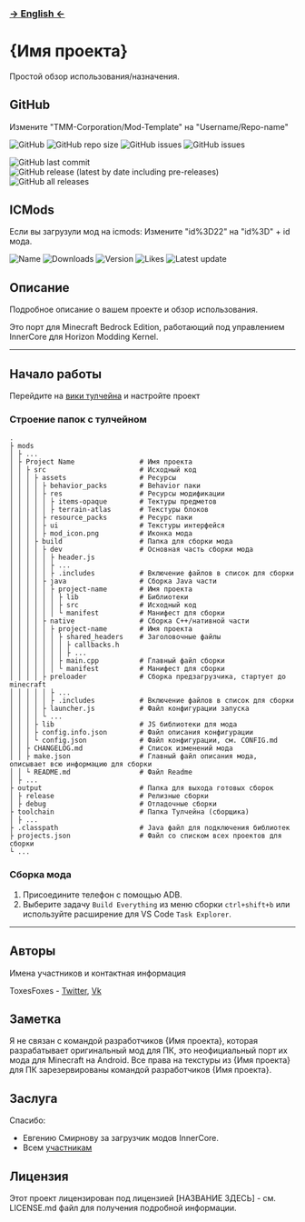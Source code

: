 ### **[ -> English <- ](README.md)**

# {Имя проекта}

Простой обзор использования/назначения.

## GitHub

Измените "TMM-Corporation/Mod-Template" на "Username/Repo-name"

![GitHub](https://img.shields.io/github/license/TMM-Corporation/Mod-Template?label=License&style=flat-square)
![GitHub repo size](https://img.shields.io/github/repo-size/TMM-Corporation/Mod-Template?label=Repo%20Size&style=flat-square)
![GitHub issues](https://img.shields.io/github/issues-raw/TMM-Corporation/Mod-Template?label=Opened%20issues&style=flat-square)
![GitHub issues](https://img.shields.io/github/issues-closed-raw/TMM-Corporation/Mod-Template?label=Closed%20issues&style=flat-square)

![GitHub last commit](https://img.shields.io/github/last-commit/TMM-Corporation/Mod-Template?label=Latest%20changes&style=flat-square)
![GitHub release (latest by date including pre-releases)](https://img.shields.io/github/v/release/TMM-Corporation/Mod-Template?include_prereleases&label=Latest%20Release&style=flat-square)
![GitHub all releases](https://img.shields.io/github/downloads/TMM-Corporation/Mod-Template/total?label=Downloads&style=flat-square)

## ICMods

Если вы загрузули мод на icmods:
Измените "id%3D22" на "id%3D" + id мода. 

![Name](https://img.shields.io/badge/dynamic/json?color=green&label=Downloads&query=%24.downloads&url=https%3A%2F%2Ficmods.mineprogramming.org%2Fapi%2Fdescription.php%3Fid%3D22?style=flat-square)
![Downloads](https://img.shields.io/badge/dynamic/json?color=green&label=Downloads&query=%24.downloads&url=https%3A%2F%2Ficmods.mineprogramming.org%2Fapi%2Fdescription.php%3Fid%3D22?style=flat-square)
![Version](https://img.shields.io/badge/dynamic/json?color=green&label=Version&query=%24.version_name&url=https%3A%2F%2Ficmods.mineprogramming.org%2Fapi%2Fdescription.php%3Fid%3D22?style=flat-square)
![Likes](https://img.shields.io/badge/dynamic/json?color=green&label=Likes&query=%24.likes&url=https%3A%2F%2Ficmods.mineprogramming.org%2Fapi%2Fdescription.php%3Fid%3D22?style=flat-square)
![Latest update](https://img.shields.io/badge/dynamic/json?color=green&label=Latest%20update&query=%24.last_update&url=https%3A%2F%2Ficmods.mineprogramming.org%2Fapi%2Fdescription.php%3Fid%3D22?style=flat-square)

## Описание

Подробное описание о вашем проекте и обзор использования.

Это порт для Minecraft Bedrock Edition, работающий под управлением InnerCore для Horizon Modding Kernel.

---

## Начало работы

Перейдите на [вики тулчейна](https://github.com/TMM-Corporation/innercore-mod-toolchain/wiki) и настройте проект

### Строение папок с тулчейном

```
.
├ mods
│ ├ ...
│ ├ Project Name                # Имя проекта
│ │ ├ src                       # Исходный код
│ │ │ ├ assets                  # Ресурсы
│ │ │ │ ├ behavior_packs        # Behavior паки
│ │ │ │ ├ res                   # Ресурсы модификации
│ │ │ │ │ ├ items-opaque        # Тектуры предметов
│ │ │ │ │ ├ terrain-atlas       # Текстуры блоков
│ │ │ │ ├ resource_packs        # Ресурс паки
│ │ │ │ ├ ui                    # Текстуры интерфейся
│ │ │ │ ├ mod_icon.png          # Иконка мода
│ │ │ ├ build                   # Папка для сборки мода
│ │ │ │ ├ dev                   # Основная часть сборки мода
│ │ │ │ │ ├ header.js           
│ │ │ │ │ ├ ...                 
│ │ │ │ │ ├ .includes           # Включение файлов в список для сборки
│ │ │ │ ├ java                  # Сборка Java части
│ │ │ │ │ ├ project-name        # Имя проекта
│ │ │ │ │ │ ├ lib               # Библиотеки
│ │ │ │ │ │ ├ src               # Исходный код
│ │ │ │ │ │ └ manifest          # Манифест для сборки
│ │ │ │ ├ native                # Сборка C++/нативной части
│ │ │ │ │ ├ project-name        # Имя проекта
│ │ │ │ │ │ ├ shared_headers    # Заголовочные файлы
│ │ │ │ │ │ │ ├ callbacks.h     
│ │ │ │ │ │ │ ├ ...             
│ │ │ │ │ │ ├ main.cpp          # Главный файл сборки
│ │ │ │ │ │ └ manifest          # Манифест для сборки
│ │ │ │ ├ preloader             # Сборка предзагрузчика, стартует до minecraft
│ │ │ │ │ ├ ...                 
│ │ │ │ │ ├ .includes           # Включение файлов в список для сборки
│ │ │ │ ├ launcher.js           # Файл конфигурации запуска
│ │ │ │ └ ...                   
│ │ │ ├ lib                     # JS библиотеки для мода
│ │ │ ├ config.info.json        # Файл описания конфигурации
│ │ │ └ config.json             # Файл конфигурации, см. CONFIG.md
│ │ ├ CHANGELOG.md              # Список изменений мода
│ │ ├ make.json                 # Главный файл описания мода, описывает всю информацию для сборки
│ │ └ README.md                 # Файл Readme
│ ├ ...                         
├ output                        # Папка для выхода готовых сборок
│ ├ release                     # Релизные сборки
│ ├ debug                       # Отладочные сборки
├ toolchain                     # Папка Тулчейна (сборщика)
│ ├ ...                         
├ .classpath                    # Java файл для подключения библиотек
├ projects.json                 # Файл со списком всех проектов для сборки
└ ...                           
```

### Сборка мода

1. Присоедините телефон с помощью ADB.
2. Выберите задачу `Build Everything` из меню сборки `ctrl+shift+b` или используйте расширение для VS Code `Task Explorer`.

---

## Авторы

Имена участников и контактная информация

ToxesFoxes - 
[Twitter](https://twitter.com/ToxesFoxes),
[Vk](https://vk.com/ToxesFoxes)

## Заметка

Я не связан с командой разработчиков {Имя проекта}, которая разрабатывает оригинальный мод для ПК, это неофициальный порт их мода для Minecraft на Android.
Все права на текстуры из {Имя проекта} для ПК зарезервированы командой разработчиков {Имя проекта}.

## Заслуга

Спасибо:
* Евгению Смирнову за загрузчик модов InnerCore.
* Всем [участникам](https://github.com/TMM-Corporation/Mod-Template/graphs/contributors)

## Лицензия
Этот проект лицензирован под лицензией [НАЗВАНИЕ ЗДЕСЬ] - см. LICENSE.md файл для получения подробной информации.
